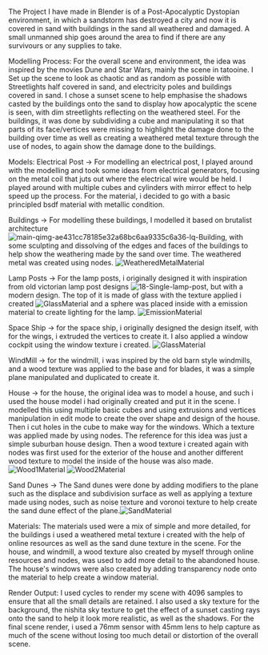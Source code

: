 The Project I have made in Blender is of a Post-Apocalyptic Dystopian environment, in which a sandstorm has destroyed a city and now it is covered in sand with buildings in the sand all weathered and damaged. A small unmanned ship goes around the area to find if there are any survivours or any supplies to take.

Modelling Process: 
For the overall scene and environment, the idea was inspired by the movies Dune and Star Wars, mainly the scene in tatooine. I Set up the scene to look as chaotic and as random as possible with Streetlights half covered in sand, and electricity poles and buildings covered in sand. I chose a sunset scene to help emphasise the shadows casted by the buildings onto the sand to display how apocalyptic the scene is seen, with dim streetlights reflecting on the weathered steel. For the buildings, it was done by subdividing a cube and manipulating it so that parts of its face/vertices were missing to highlight the damage done to the building over time as well as creating a weathered metal texture through the use of nodes, to again show the damage done to the buildings.

Models:
Electrical Post -> For modelling an electrical post, I played around with the modelling and took some ideas from electrical generators, focusing on the metal coil that juts out where the electrical wire would be held. I played around with multiple cubes and cylinders with mirror effect to help speed up the process. For the material, i decided to go with a basic principled bsdf material with metallic condition. 

Buildings -> For modelling these buildings, I modelled it based on brutalist architecture ![main-qimg-ae431cc78185e32a68bc6aa9335c6a36-lq-Building](../Appendices/main-qimg-ae431cc78185e32a68bc6aa9335c6a36-lq-Building.jpg), with some sculpting and dissolving of the edges and faces of the buildings to help show the weathering made by the sand over time. The weathered metal was created using nodes. ![WeatheredMetalMaterial](../Appendices/WeatheredMetalMaterial.png)

Lamp Posts -> For the lamp posts, i originally designed it with inspiration from old victorian lamp post designs ![18-Single-lamp-post](../Appendices/18-Single-lamp-post.jpg), but with a modern design. The top of it is made of glass with the texture applied i created ![GlassMaterial](../Appendices/GlassMaterial.png) and a sphere was placed inside with a emission material to create lighting for the lamp. ![EmissionMaterial](../Appendices/EmissionMaterial.png)

Space Ship -> for the space ship, i originally designed the design itself, with for the wings, i extruded the vertices to create it. I also applied a window cockpit using the window texture i created. ![GlassMaterial](../Appendices/GlassMaterial.png)

WindMill -> for the windmill, i was inspired by the old barn style windmills, and a wood texture was applied to the base and for blades, it was a simple plane manipulated and duplicated to create it.

House -> for the house, the original idea was to model a house, and such i used the house model i had originally created and put it in the scene. I modelled this using multiple basic cubes and using extrusions and vertices manipulation in edit mode to create the over shape and design of the house. Then i cut holes in the cube to make way for the windows. Which a texture was applied made by using nodes. The reference for this idea was just a simple suburban house design. Then a wood texture i created again with nodes was first used for the exterior of the house  and another different wood texture to model the inside of the house was also made. ![Wood1Material](../Appendices/Wood1Material.png) ![Wood2Material](../Appendices/Wood2Material.png)

Sand Dunes -> The Sand dunes were done by adding modifiers to the plane such as the displace and subdivision surface as well as applying a texture made using nodes, such as noise texture and voronoi texture to help create the sand dune effect of the plane.![SandMaterial](../Appendices/SandMaterial.png)

Materials:
The materials used were a mix of simple and more detailed, for the buildings i used a weathered metal texture i created with the help of online resources as well as the sand dune texture in the scene. For the house, and windmill, a wood texture also created by myself through online resources and nodes, was used to add more detail to the abandoned house. The house's windows were also created by adding transparency node onto the material to help create a window material.

Render Output:
I used cycles to render my scene with 4096 samples to ensure that all the small details are retained. I also used a sky texture for the background, the nishita sky texture to get the effect of a sunset casting rays onto the sand to help it look more realistic, as well as the shadows. For the final scene render, i used a 76mm sensor with 45mm lens to help capture as much of the scene without losing too much detail or distortion of the overall scene. 
